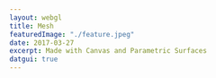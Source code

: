 ```yaml
---
layout: webgl
title: Mesh
featuredImage: "./feature.jpeg"
date: 2017-03-27
excerpt: Made with Canvas and Parametric Surfaces
datgui: true
---
```


<style>
.webgl-container {
    background: #000;
}
</style>

<script>
{% include matrix.js %}
{% include shapes.js %}


var startTime = Date.now() / 1000,
    time = startTime;

function resize() {
    var canvas = document.getElementById('canvas');
    // Lookup the size the browser is displaying the canvas.
    var displayWidth = canvas.parentNode.clientWidth;
    var displayHeight = canvas.parentNode.clientHeight;

    // Check if the canvas is not the same size.
    if (canvas.width != displayWidth ||
        canvas.height != displayHeight) {

        // Make the canvas the same size
        canvas.width = displayWidth;
        canvas.height = displayHeight;

        canvas.style.width = displayWidth + 'px';
        canvas.style.height = displayHeight + 'px';
    }

    return displayHeight / displayWidth;
}


function draw2DCanvases(canvases, conf) {
    for (var i = 0; i < canvases.length; i++)
        trackCursor(canvases[i]);
    setInterval(function() {
        resize();
        var i, canvas, context;
        time = Date.now() / 1000 - startTime;
        for (i = 0; i < canvases.length; i++)
            if ((canvas = canvases[i]).update) {
                context = canvas.getContext('2d');
                context.clearRect(0, 0, canvas.width, canvas.height);
                canvas.update(context, conf[i]);
            }
    }, 30);
}

function trackCursor(canvas) {
    canvas.cursor = {
        x: 0,
        y: 0,
        z: 0
    };
    canvas.setCursor = function(x, y, z) {
        var r = this.getBoundingClientRect();
        this.cursor.x = x - r.left;
        this.cursor.y = y - r.top;
        if (z !== undefined)
            this.cursor.z = z;
    }
    canvas.onmousedown = function(e) {
        this.setCursor(e.clientX, e.clientY, 1);
    }
    canvas.onmousemove = function(e) {
        this.setCursor(e.clientX, e.clientY);
    }
    canvas.onmouseup = function(e) {
        this.setCursor(e.clientX, e.clientY, 0);
    }
}
window.onload = function(){
    var m = [0, 0, 0, 0, 0, 0, 0, 0, 0, 0, 0, 0, 0, 0, 0, 0];
    var conf = [{}];
    var gui = new dat.GUI(),
        c1 = conf[0];
    c1.Type = "Sphere";
    c1.Color = "rgb(255, 255, 255)";
    c1.lineWidth = 1;
    c1.scale = .3;
    c1.nu = 20;
    c1.nv = 20;
    console.log(c1);
    gui.add(c1, 'Type', ["Sphere", "Hemisphere", "Cone", "Torus", "Plane", "Paraboloid", "Tube"]);
    gui.add(c1, 'lineWidth', 1, 10);
    gui.add(c1, 'scale', 0.1, 2);
    gui.add(c1, 'nv', 1, 100);
    gui.add(c1, 'nu', 1, 100);
    gui.addColor(c1, 'Color');
    canvas.update = function(g, conf) {
        var p, C, c, canvas = this;

        // DRAW A SET OF CURVES IN 3D WITH PERSPECTIVE PROJECTION.

        function drawCurves(m, C) {
            var i, n, p, cv, x, y, z, fl = 5,
                w = canvas.width;
            h = canvas.height;

            // LOOP THROUGH CURVES.

            for (n = 0; n < C.length; n++) {

                // BUILD THE PROJECTED CURVE, POINT BY POINT.

                cv = [];
                for (i = 0; i < C[n].length; i++) {

                    // TRANSFORM POINT

                    p = M.transform(m, C[n][i]);

                    // RETRIEVE COORDINATES FROM TRANSFORMED POINT

                    x = p[0];
                    y = p[1];
                    z = p[2];

                    // DO PERSPECTIVE TRANSFORM

                    x *= fl / (fl - z);
                    y *= fl / (fl - z);

                    // DO VIEWPORT TRANSFORM

                    x = w * x * .5 + .5 * w;
                    y = -w * y * .5 + .5 * h;
                    cv.push([x, y]);
                }

                // DRAW THE PROJECTED CURVE ONTO THE CANVAS.

                g.beginPath();
                g.moveTo(cv[0][0], cv[0][1]);
                for (i = 1; i < cv.length; i++)
                    g.lineTo(cv[i][0], cv[i][1]);
                g.stroke();
            }
        }

        g.lineCap = 'round';
        g.lineJoin = 'round';
        g.strokeStyle = conf.Color;
        g.lineWidth = conf.lineWidth;

        M.identity(m);
        M.scale(m, conf.scale);

        M.save(m);
        M.rotateY(m, time);
        M.rotateX(m, time / 2);
        //M.translate(m, [1, 1, 0]);

        switch(conf.Type){
            case "Torus":
                drawCurves(m, S.parametricMesh(S.torus, conf.nu, conf.nv));
                break;
            case "Sphere":
                drawCurves(m, S.parametricMesh(S.sphere(), conf.nu, conf.nv));
                break;
            case "Hemisphere":
                drawCurves(m, S.parametricMesh(S.sphere(1), conf.nu, conf.nv));
                break;
            case "Cone":
                drawCurves(m, S.parametricMesh(S.cone(2), conf.nu, conf.nv));
                break;
             case "Plane":
                drawCurves(m, S.parametricMesh(S.plane(2, 2, 2, 2), conf.nu, conf.nv));
                break;
            case "Paraboloid":
                drawCurves(m, S.parametricMesh(S.paraboloid(1), conf.nu, conf.nv));
                break;
            case "Tube":
                drawCurves(m, S.parametricMesh(S.tube, conf.nu, conf.nv));
                break;
        }

        M.restore(m);
    }

    draw2DCanvases([canvas], conf);
}
</script>
